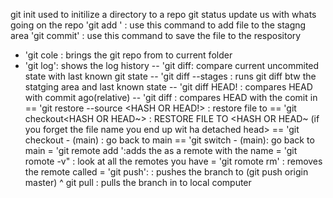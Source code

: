 
git init used to initilize a directory to a repo
git status update us with whats going on the repo
'git add <file>' : use this command to add file to the stagng area
'git commit' : use this command to save the file to the respository
 - 'git cole <url> : brings the git repo from <url> to current folder
 - 'git log':  shows the log history
  -- 'git diff: compare current uncommited state with last known git state
   -- 'git diff --stages : runs git diff btw the statging area and last known state
   -- 'git diff HEAD!<number> : compares HEAD with commit <num> ago(relative)
    -- 'git diff <HASH> : compares HEAD with the comit in <HASH>
     == 'git restore --source <HASH OR HEAD!> : restore file to <hash or head>
     == 'git checkout<HASH OR HEAD~> <FILE> : RESTORE FILE TO <HASH OR HEAD~
     (if you forget the file name you end up wit ha detached head>
     == 'git checkout - (main) : go back to main
     == 'git switch - (main): go back to main
= 'git remote add <NAME> <URL>':adds the <URL> as a remote with the name <NAME>
= 'git romote -v" : look at all the remotes you have 
= 'git romote rm' <NAME>: removes the remote called <NAME>
= 'git push': <WHERE> <WHAT>: pushes the <what> branch to <where> (git push origin master)
^ git pull <WHERE> <WHAT>: pulls the <WHAT> branch in <WHERE> to local computer
